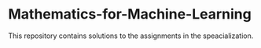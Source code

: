 # Mathematics-for-Machine-Learning

This repository contains solutions to the assignments in the speacialization.
